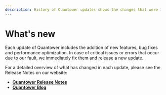 ```yaml
---
description: History of Quantower updates shows the changes that were in each version.
---
```


# What's new

Each update of Quantower includes the addition of new features, bug fixes and performance optimization. In case of critical issues or errors that occur due to our fault, we immediately fix them and release a new update.

For a detailed overview of what has changed in each update, please see the Release Notes on our website:

* ****[**Quantower Release Notes**](https://www.quantower.com/release-notes)****
* ****[**Quantower Blog**](https://www.quantower.com/blog)****
